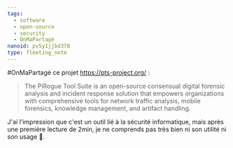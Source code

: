 ```yaml
---
tags:
  - software
  - open-source
  - security
  - OnMaPartagé
nanoid: pv5y1jjbd378
type: fleeting_note
---
```

#OnMaPartagé ce projet https://pts-project.org/ :

> The PiRogue Tool Suite is an open-source consensual digital forensic analysis and incident response solution that empowers organizations with comprehensive tools for network traffic analysis, mobile forensics, knowledge management, and artifact handling. 

J'ai l'impression que c'est un outil lié à la sécurité informatique, mais après une première lecture de 2min, je ne comprends pas très bien ni son utilité ni son usage 🤔.
